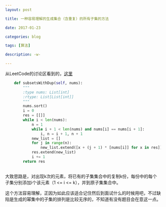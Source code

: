 ```yaml
---
layout: post

title: 一种容易理解的生成集合（含重复）的所有子集的方法

date: 2017-01-23

categories: blog

tags: [算法]

description: -w-

---
```


从LeetCode的讨论区看到的，[这里](https://leetcode.com/problems/subsets-ii/)

```python
    def subsetsWithDup(self, nums):
        """
        :type nums: List[int]
        :rtype: List[List[int]]
        """
        nums.sort()
        i = 0
        res = [[]]
        while i < len(nums):
            n = 1
            while i + 1 < len(nums) and nums[i] == nums[i + 1]:
                i, n = i + 1, n + 1
            new_list = []
            for j in range(n):
                new_list.extend([x + (j + 1) * [nums[i]] for x in res])
            res.extend(new_list)
            i += 1
        return res
    
```

大致思路是，对出现k次的元素，将已有的子集集合中的复制k份，每份中的每个子集分别添加i个该元素（1 <= i <= k），并到原子集集合中。

这个方法容易理解，正因为如此应该适合记住然后到面试什么的时候用吧，不过缺陷是生成的幂集中的子集的排列是比较无序的，不知道有没有题目会在意这一点。